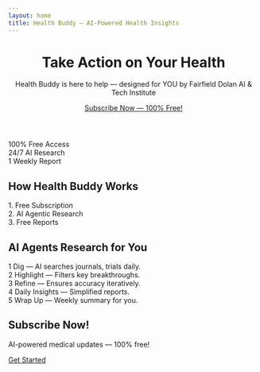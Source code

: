 ```yaml
---
layout: home
title: Health Buddy — AI-Powered Health Insights
---
```


<link rel="stylesheet" href="{{ '/assets/styles.css' | relative_url }}">

<header class="hero">
  <h1>Take Action on Your Health</h1>
  <p>Health Buddy is here to help — designed for YOU by Fairfield Dolan AI & Tech Institute</p>
  <a href="{{ '/subscribe' | relative_url }}" class="cta-button">Subscribe Now — 100% Free!</a>
</header>

<section class="benefits">
  <div class="benefit-card">100% Free Access</div>
  <div class="benefit-card">24/7 AI Research</div>
  <div class="benefit-card">1 Weekly Report</div>
</section>

<section class="how-it-works">
  <h2>How Health Buddy Works</h2>
  <div class="steps">
    <div class="step">1. Free Subscription</div>
    <div class="step">2. AI Agentic Research</div>
    <div class="step">3. Free Reports</div>
  </div>
</section>

<section class="ai-research">
  <h2>AI Agents Research for You</h2>
  <div class="research-timeline">
    <div class="timeline-item"><span class="timeline-number">1</span> Dig — AI searches journals, trials daily.</div>
    <div class="timeline-item"><span class="timeline-number">2</span> Highlight — Filters key breakthroughs.</div>
    <div class="timeline-item"><span class="timeline-number">3</span> Refine — Ensures accuracy iteratively.</div>
    <div class="timeline-item"><span class="timeline-number">4</span> Daily Insights — Simplified reports.</div>
    <div class="timeline-item"><span class="timeline-number">5</span> Wrap Up — Weekly summary for you.</div>
  </div>
</section>

<section class="final-cta">
  <h2>Subscribe Now!</h2>
  <p>AI-powered medical updates — 100% free!</p>
  <a href="{{ '/subscribe' | relative_url }}" class="cta-button">Get Started</a>
</section>
